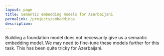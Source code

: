 ```yaml
---
layout: page
title: Semantic embedding models for Azerbaijani
permalink: /projects/embeddings
description:
---
```

Building a foundation model does not necessarily give us a semantic embedding model. We may need to fine-tune these models further for this task. This has been quite tricky for Azerbaijani.
